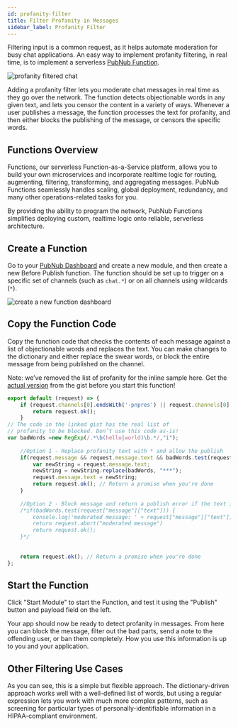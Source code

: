 ```yaml
---
id: profanity-filter
title: Filter Profanity in Messages
sidebar_label: Profanity Filter
---
```


Filtering input is a common request, as it helps automate moderation for busy chat applications. 
An easy way to implement profanity filtering, in real time, is to implement a serverless [PubNub Function](https://www.pubnub.com/products/functions/).

![profanity filtered chat](/img/profanity-filter.png)

Adding a profanity filter lets you moderate chat messages in real time as they go over the network. 
The function detects objectionable words in any given text, and lets you censor the content in a variety of ways. 
Whenever a user publishes a message, the function processes the text for profanity, and then either blocks the publishing of the message, or censors the specific words.

## Functions Overview

Functions, our serverless Function-as-a-Service platform, allows you to build your own microservices and incorporate realtime logic for routing, augmenting, filtering, transforming, and aggregating messages. 
PubNub Functions seamlessly handles scaling, global deployment, redundancy, and many other operations-related tasks for you.

By providing the ability to program the network, PubNub Functions simplifies deploying custom, realtime logic onto reliable, serverless architecture.

## Create a Function

Go to your [PubNub Dashboard](https://dashboard.pubnub.com/) and create a new module, and then create a new Before Publish function.
The function should be set up to trigger on a specific set of channels (such as `chat.*`) or on all channels using wildcards (`*`).

![create a new function dashboard](/img/function-setup-1.png)

## Copy the Function Code

Copy the function code that checks the contents of each message against a list of objectionable words and replaces the text. 
You can make changes to the dictionary and either replace the swear words, or block the entire message from being published on the channel.

Note: we’ve removed the list of profanity for the inline sample here. 
Get the [actual version](https://gist.github.com/nishith-pubnub/7fb1c3fa09b808913db973d16b534727) from the gist before you start this function!

```js
export default (request) => {
    if (request.channels[0].endsWith('-pnpres') || request.channels[0].startsWith("blocks-output") ) {
        return request.ok();
    }
// The code in the linked gist has the real list of
// profanity to be blocked. Don’t use this code as-is!
var badWords =new RegExp(/.*\b(hello|world)\b.*/,"i");
    
    //Option 1 - Replace profanity text with * and allow the publish
    if(request.message && request.message.text && badWords.test(request.message.text)){
        var newString = request.message.text;
        newString = newString.replace(badWords, "***");
        request.message.text = newString;
        return request.ok(); // Return a promise when you're done
    }
    
    //Option 2 - Block message and return a publish error if the text includes profanity
    /*if(badWords.test(request["message"]["text"])) {
        console.log('moderated message: ' + request["message"]["text"]);
        return request.abort("moderated message")
        return request.ok();
    }*/
    
    
    return request.ok(); // Return a promise when you're done
};
```

## Start the Function

Click "Start Module" to start the Function, and test it using the "Publish" button and payload field on the left.

Your app should now be ready to detect profanity in messages. 
From here you can block the message, filter out the bad parts, send a note to the offending user, or ban them completely. 
How you use this information is up to you and your application.

## Other Filtering Use Cases

As you can see, this is a simple but flexible approach. 
The dictionary-driven approach works well with a well-defined list of words, but using a regular expression lets you work with much more complex patterns, such as screening for particular types of personally-identifiable information in a HIPAA-compliant environment.